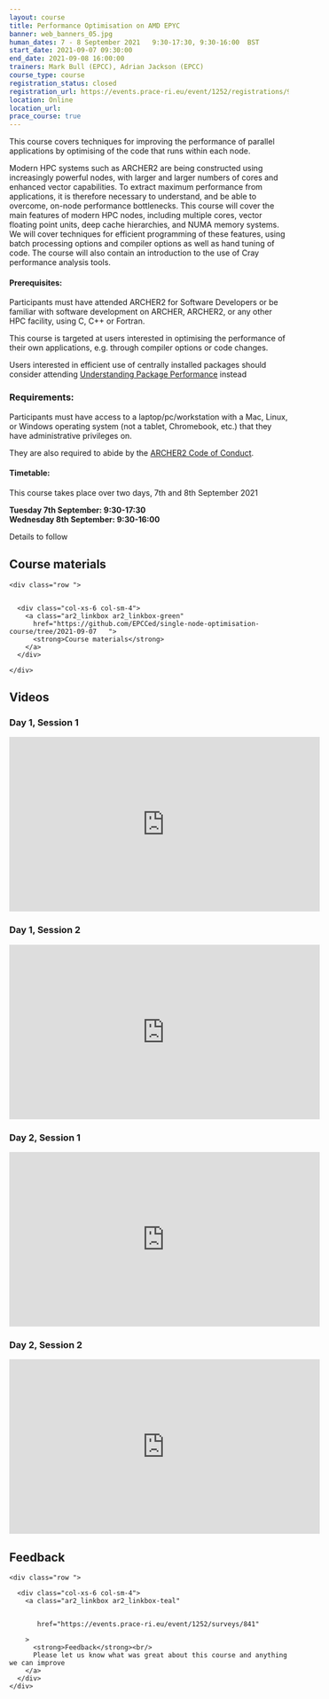 ```yaml
---
layout: course
title: Performance Optimisation on AMD EPYC
banner: web_banners_05.jpg 
human_dates: 7 - 8 September 2021   9:30-17:30, 9:30-16:00  BST
start_date: 2021-09-07 09:30:00
end_date: 2021-09-08 16:00:00
trainers: Mark Bull (EPCC), Adrian Jackson (EPCC)
course_type: course
registration_status: closed
registration_url: https://events.prace-ri.eu/event/1252/registrations/919/
location: Online
location_url:
prace_course: true
---
```




This course covers techniques for improving the performance of parallel applications by optimising of the code that runs within each node.

Modern HPC systems such as ARCHER2 are being constructed using increasingly powerful nodes, with larger and larger numbers of cores and enhanced vector capabilities. To extract maximum performance from applications, it is therefore necessary to understand, and be able to overcome, on-node performance bottlenecks. This course will cover the main features of modern HPC nodes, including multiple cores, vector floating point units, deep cache hierarchies, and NUMA memory systems. We will cover techniques for efficient programming of these features, using batch processing options and compiler options as well as hand tuning of code. The course will also contain an introduction to the use of Cray performance analysis tools.


#### Prerequisites:

Participants must have attended ARCHER2 for Software Developers or be familiar with software development on ARCHER, ARCHER2, or any other HPC facility, using C, C++ or Fortran.

This course is targeted at users interested in optimising the performance of their own applications, e.g. through compiler options or code changes.

Users interested in efficient use of centrally installed packages should consider attending [Understanding Package Performance](https://www.archer2.ac.uk/training/courses/211028-package-performance/) instead

### Requirements:

Participants must have access to a laptop/pc/workstation with a Mac, Linux, or Windows operating system (not a tablet, Chromebook, etc.) that they have administrative privileges on.

They are also required to abide by the [ARCHER2  Code of Conduct](../../../about/policies/code-of-conduct.html). 


#### Timetable:

This course takes place over two days, 7th and 8th September 2021

**Tuesday 7th September: 9:30-17:30<br>
Wednesday 8th September: 9:30-16:00**

Details to follow

<section id="service">

 

<h2><a name="materials">Course materials</a></h2>


    <div class="row ">	

		
      <div class="col-xs-6 col-sm-4">
        <a class="ar2_linkbox ar2_linkbox-green" 
          href="https://github.com/EPCCed/single-node-optimisation-course/tree/2021-09-07   ">
          <strong>Course materials</strong>         
        </a>
      </div>


<!--  
      <div class="col-xs-6 col-sm-4">
        <a class="ar2_linkbox ar2_linkbox-teal" 
          href="https://pad.archer2.ac.uk/p/210907-performance-optimisation">
          <strong>Course Chat</strong>       
        </a>
      </div>
		
 -->
 	</div>
		
		
					


		
<h2><a name="videos">Videos</a></h2>

<h3>Day 1, Session 1</h3>

<div>
	<iframe title="Video" width="560" height="315" src="https://www.youtube.com/embed/Hczvv9L-BYg" frameborder="0" allow="accelerometer; autoplay; encrypted-media; gyroscope; picture-in-picture" allowfullscreen></iframe>
</div>


<h3>Day 1, Session 2</h3>

<div>
	<iframe title="Video" width="560" height="315" src="https://www.youtube.com/embed/LaMGvaWXd98" frameborder="0" allow="accelerometer; autoplay; encrypted-media; gyroscope; picture-in-picture" allowfullscreen></iframe>
</div>


<h3>Day 2, Session 1</h3>

<div>
	<iframe title="Video" width="560" height="315" src="https://www.youtube.com/embed/PqYs3LKzhOc" frameborder="0" allow="accelerometer; autoplay; encrypted-media; gyroscope; picture-in-picture" allowfullscreen></iframe>
</div>


<h3>Day 2, Session 2</h3>

<div>
	<iframe title="Video" width="560" height="315" src="https://www.youtube.com/embed/WClaPNjMLCg" frameborder="0" allow="accelerometer; autoplay; encrypted-media; gyroscope; picture-in-picture" allowfullscreen></iframe>
</div>

 
<h2><a name="feedback">Feedback</a></h2>


    <div class="row ">	

      <div class="col-xs-6 col-sm-4">
        <a class="ar2_linkbox ar2_linkbox-teal" 


		   href="https://events.prace-ri.eu/event/1252/surveys/841"

		>
          <strong>Feedback</strong><br/>
          Please let us know what was great about this course and anything we can improve
        </a>
      </div>
    </div>
		
		

 
</section>



